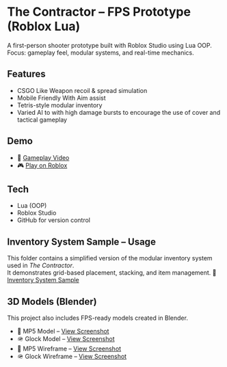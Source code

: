 # The Contractor – FPS Prototype (Roblox Lua)

A first-person shooter prototype built with Roblox Studio using Lua OOP.  
Focus: gameplay feel, modular systems, and real-time mechanics.

## Features
- CSGO Like Weapon recoil & spread simulation
- Mobile Friendly With Aim assist
- Tetris-style modular inventory
- Varied AI to with high damage bursts to encourage the use of cover and tactical gameplay

## Demo
- 🎥 [Gameplay Video](https://www.youtube.com/watch?v=jLYxR3gwzpU&feature=youtu.be)
- 🎮 [Play on Roblox](https://www.roblox.com/games/14246730275/V2-TRIEU-RPG)

## Tech
- Lua (OOP)
- Roblox Studio
- GitHub for version control

## Inventory System Sample – Usage
This folder contains a simplified version of the modular inventory system used in *The Contractor*.  
It demonstrates grid-based placement, stacking, and item management.
📂 [Inventory System Sample](./InventorySystem/)

## 3D Models (Blender)
This project also includes FPS-ready models created in Blender.  
- 🔫 MP5 Model – [View Screenshot](./Asset/MP5%20Model.png)  
- 🪖 Glock Model – [View Screenshot](./Asset/Glock%20Model.png)  
- 🔫 MP5 Wireframe – [View Screenshot](./Asset/MP5%20Model%20WireFrame.png)  
- 🪖 Glock Wireframe – [View Screenshot](./Asset/Glock%20WireFrame.png)  
